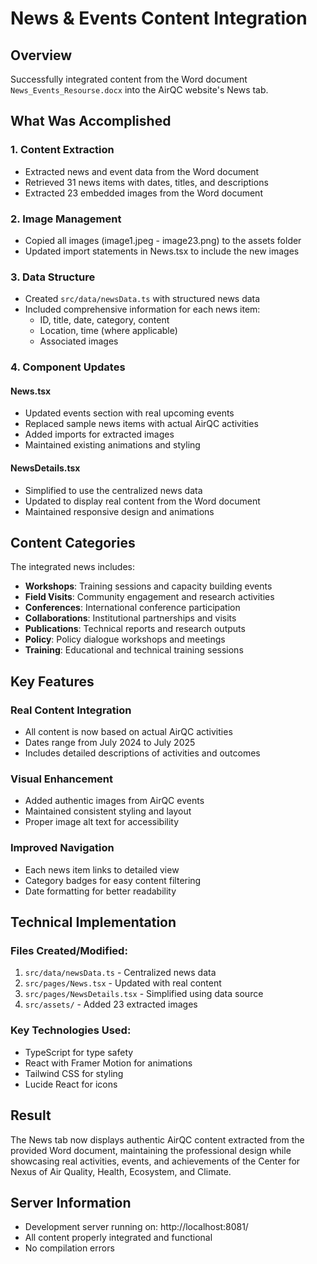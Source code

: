 # News & Events Content Integration

## Overview
Successfully integrated content from the Word document `News_Events_Resourse.docx` into the AirQC website's News tab.

## What Was Accomplished

### 1. Content Extraction
- Extracted news and event data from the Word document
- Retrieved 31 news items with dates, titles, and descriptions
- Extracted 23 embedded images from the Word document

### 2. Image Management
- Copied all images (image1.jpeg - image23.png) to the assets folder
- Updated import statements in News.tsx to include the new images

### 3. Data Structure
- Created `src/data/newsData.ts` with structured news data
- Included comprehensive information for each news item:
  - ID, title, date, category, content
  - Location, time (where applicable)
  - Associated images

### 4. Component Updates

#### News.tsx
- Updated events section with real upcoming events
- Replaced sample news items with actual AirQC activities
- Added imports for extracted images
- Maintained existing animations and styling

#### NewsDetails.tsx  
- Simplified to use the centralized news data
- Updated to display real content from the Word document
- Maintained responsive design and animations

## Content Categories

The integrated news includes:
- **Workshops**: Training sessions and capacity building events
- **Field Visits**: Community engagement and research activities  
- **Conferences**: International conference participation
- **Collaborations**: Institutional partnerships and visits
- **Publications**: Technical reports and research outputs
- **Policy**: Policy dialogue workshops and meetings
- **Training**: Educational and technical training sessions

## Key Features

### Real Content Integration
- All content is now based on actual AirQC activities
- Dates range from July 2024 to July 2025
- Includes detailed descriptions of activities and outcomes

### Visual Enhancement
- Added authentic images from AirQC events
- Maintained consistent styling and layout
- Proper image alt text for accessibility

### Improved Navigation
- Each news item links to detailed view
- Category badges for easy content filtering
- Date formatting for better readability

## Technical Implementation

### Files Created/Modified:
1. `src/data/newsData.ts` - Centralized news data
2. `src/pages/News.tsx` - Updated with real content
3. `src/pages/NewsDetails.tsx` - Simplified using data source
4. `src/assets/` - Added 23 extracted images

### Key Technologies Used:
- TypeScript for type safety
- React with Framer Motion for animations
- Tailwind CSS for styling
- Lucide React for icons

## Result
The News tab now displays authentic AirQC content extracted from the provided Word document, maintaining the professional design while showcasing real activities, events, and achievements of the Center for Nexus of Air Quality, Health, Ecosystem, and Climate.

## Server Information
- Development server running on: http://localhost:8081/
- All content properly integrated and functional
- No compilation errors
